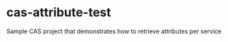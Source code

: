 cas-attribute-test
==================

Sample CAS project that demonstrates how to retrieve attributes per service